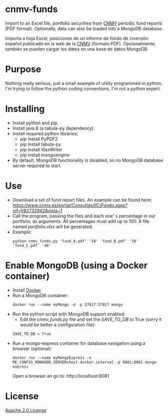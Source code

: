 # cnmv-funds
Import to an Excel file, portfolio securities from [CNMV](http://cnmv.es/portal/home.aspx) periodic fund reports (PDF format). Optionally, data can also be loaded into a MongoDB database.

Importa a hoja Excel, posiciones de un informe de fondo de inversión español publicado en la web de la [CNMV](http://cnmv.es/portal/home.aspx) (formato PDF).
Opcionalmente, también se pueden cargar los datos en una base de datos MongoDB.

# Purpose
Nothing really serious, just a small example of utility programmed in python. I'm trying to follow the python coding conventions. I'm not a python expert.

# Installing
* Install python and pip.
* Install java 8 (a tabula-py dependency).
* Install required python libraries:
  - pip install PyPDF2
  - pip install tabula-py
  - pip install XlsxWriter
  - pip install mongoengine
* By default, MongoDB functionality is disabled, so no MongoDB database server required to start.

# Use
* Download a set of fund report files. An example can be found here: https://www.cnmv.es/portal/Consultas/IIC/Fondo.aspx?nif=V82732942&vista=1
* Call the program, passing the files and each one' s percentage in our portfolio, as arguments. All percentages must add up to 100. A file named *portfolio.xlsx* will be generated.
* Example:
  ```
  python cnmv_funds.py 'fund_A.pdf' '10' 'fund_B.pdf' '50' 'fund_C.pdf' '40'
  ```
# Enable MongoDB (using a Docker container)
* Install [Docker](https://www.docker.com/get-started).
* Run a MongoDB container:
  ```
  docker run --name myMongo -d -p 27017:27017 mongo
  ```
* Run the python script with MongoDB support enabled:
  - Edit the *cnmv_funds.py* file and set the *SAVE_TO_DB* to True (sorry it would be better a configuration file):
  ```
  SAVE_TO_DB = True
  ```
* Run a mongo-express container for database navigation using a browser (optional):
  ```
  docker run --name myMongoExpress -e ME_CONFIG_MONGODB_SERVER=host.docker.internal -p 8081:8081 mongo-express
  ```
  Open a browser an go to: http://localhost:8081
  
# License
 [Apache 2.0 License](https://www.apache.org/licenses/LICENSE-2.0)
